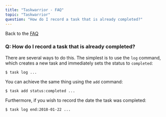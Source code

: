 ```yaml
---
title: "Taskwarrior - FAQ"
topic: "Taskwarrior"
question: "How do I record a task that is already completed?"
---
```


Back to the [FAQ](/support/faq)

### Q: How do I record a task that is already completed?

There are several ways to do this.
The simplest is to use the `log` command, which creates a new task and immediately sets the status to `completed`:

```
$ task log ...
```

You can achieve the same thing using the `add` command:

```
$ task add status:completed ...
```

Furthermore, if you wish to record the date the task was completed:

```
$ task log end:2018-01-22 ...
```
